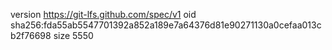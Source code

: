 version https://git-lfs.github.com/spec/v1
oid sha256:fda55ab5547701392a852a189e7a64376d81e90271130a0cefaa013cb2f76698
size 5550

